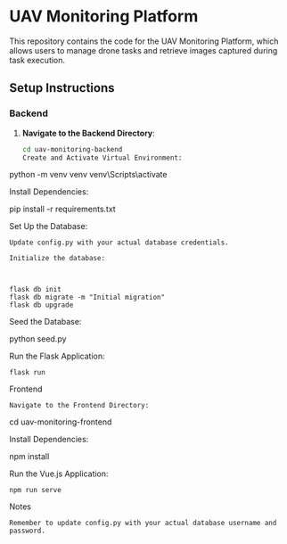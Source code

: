 # UAV Monitoring Platform

This repository contains the code for the UAV Monitoring Platform, which allows users to manage drone tasks and retrieve images captured during task execution.

## Setup Instructions

### Backend

1. **Navigate to the Backend Directory**:

   ```sh
   cd uav-monitoring-backend
   Create and Activate Virtual Environment:


python -m venv venv
venv\Scripts\activate

Install Dependencies:


pip install -r requirements.txt

Set Up the Database:

    Update config.py with your actual database credentials.

    Initialize the database:

    

    flask db init
    flask db migrate -m "Initial migration"
    flask db upgrade

Seed the Database:



python seed.py

Run the Flask Application:



    flask run

Frontend

    Navigate to the Frontend Directory:

    

cd uav-monitoring-frontend

Install Dependencies:



npm install

Run the Vue.js Application:



    npm run serve

Notes

    Remember to update config.py with your actual database username and password.

